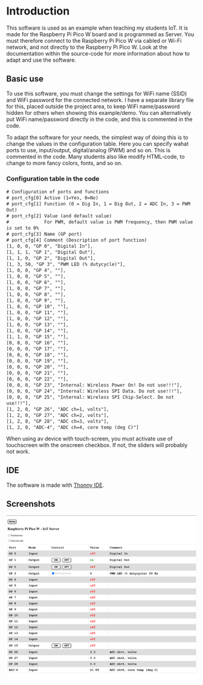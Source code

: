 # Introduction

This software is used as an example when teaching my students IoT. It is made for the Raspberry Pi Pico W board and is programmed as Server. You must therefore connect to the Raspberry Pi Pico W via cabled or Wi-Fi network, and not directly to the Raspberry Pi Pico W. Look at the documentation within the source-code for more information about how to adapt and use the software.

## Basic use

To use this software, you must change the settings for WiFi name (SSID) and WiFi password for the connected network. I have a separate library file for this, placed outside the project area, to keep WiFi name/password hidden for others when showing this example/demo. You can alternatively put WiFi name/password directly in the code, and this is commented in the code.

To adapt the software for your needs, the simplest way of doing this is to change the values in the configuration table. Here you can specify wahat ports to use, input/output, digital/analog (PWM) and so on. This is commented in the code. Many students also like modify HTML-code, to change to more fancy colors, fonts, and so on.

### Configuration table in the code

    # Configuration of ports and functions
    # port_cfg[0] Active (1=Yes, 0=No)
    # port_cfg[1] Function (0 = Dig In, 1 = Dig Out, 2 = ADC In, 3 = PWM Out)
    # port_cfg[2] Value (and default value)
    #             For PWM, default value is PWM frequency, then PWM value is set to 0%
    # port_cfg[3] Name (GP port)
    # port_cfg[4] Comment (Description of port function)
    [1, 0, 0, "GP 0", "Digital In"],
    [1, 1, 1, "GP 1", "Digital Out"],
    [1, 1, 0, "GP 2", "Digital Out"],
    [1, 3, 50, "GP 3", "PWM LED (% dutycycle)"],
    [1, 0, 0, "GP 4", ""],
    [1, 0, 0, "GP 5", ""],
    [1, 0, 0, "GP 6", ""],
    [1, 0, 0, "GP 7", ""],
    [1, 0, 0, "GP 8", ""],
    [1, 0, 0, "GP 9", ""],
    [1, 0, 0, "GP 10", ""],
    [1, 0, 0, "GP 11", ""],
    [1, 0, 0, "GP 12", ""],
    [1, 0, 0, "GP 13", ""],
    [1, 0, 0, "GP 14", ""],
    [1, 1, 0, "GP 15", ""],
    [0, 0, 0, "GP 16", ""],
    [0, 0, 0, "GP 17", ""],
    [0, 0, 0, "GP 18", ""],
    [0, 0, 0, "GP 19", ""],
    [0, 0, 0, "GP 20", ""],
    [0, 0, 0, "GP 21", ""],
    [0, 0, 0, "GP 22", ""],
    [0, 0, 0, "GP 23", "Internal: Wireless Power On! Do not use!!!"],
    [0, 0, 0, "GP 24", "Internal: Wireless SPI Data. Do not use!!!"],
    [0, 0, 0, "GP 25", "Internal: Wireless SPI Chip-Select. Do not use!!!"],
    [1, 2, 0, "GP 26", "ADC ch=1, volts"],
    [1, 2, 0, "GP 27", "ADC ch=2, volts"],
    [1, 2, 0, "GP 28", "ADC ch=3, volts"],
    [1, 2, 0, "ADC-4", "ADC ch=4, core temp (deg C)"]

When using av device with touch-screen, you must activate use of touchscreen with the onscreen checkbox. If not, the sliders will probably not work.

## IDE

The software is made with [Thonny IDE](https://thonny.org/).

## Screenshots

![Raspberry-Pi-Pico-W-IoT-Server](Raspberry-Pi-Pico-W-IoT-Server.png)

